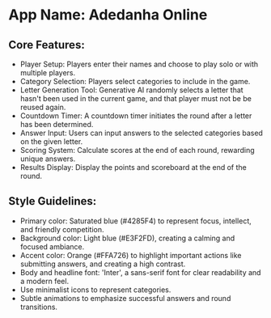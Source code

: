 # **App Name**: Adedanha Online

## Core Features:

- Player Setup: Players enter their names and choose to play solo or with multiple players.
- Category Selection: Players select categories to include in the game.
- Letter Generation Tool: Generative AI randomly selects a letter that hasn't been used in the current game, and that player must not be be reused again.
- Countdown Timer: A countdown timer initiates the round after a letter has been determined.
- Answer Input: Users can input answers to the selected categories based on the given letter.
- Scoring System: Calculate scores at the end of each round, rewarding unique answers.
- Results Display: Display the points and scoreboard at the end of the round.

## Style Guidelines:

- Primary color: Saturated blue (#4285F4) to represent focus, intellect, and friendly competition.
- Background color: Light blue (#E3F2FD), creating a calming and focused ambiance.
- Accent color: Orange (#FFA726) to highlight important actions like submitting answers, and creating a high contrast.
- Body and headline font: 'Inter', a sans-serif font for clear readability and a modern feel.
- Use minimalist icons to represent categories.
- Subtle animations to emphasize successful answers and round transitions.